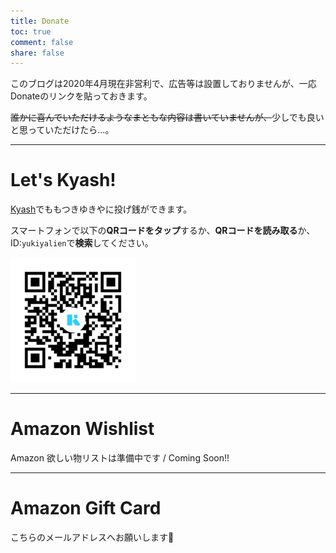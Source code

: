 ```yaml
---
title: Donate
toc: true
comment: false
share: false
---
```


このブログは2020年4月現在非営利で、広告等は設置しておりませんが、一応Donateのリンクを貼っておきます。

~~誰かに喜んでいただけるようなまともな内容は書いていませんが、~~少しでも良いと思っていただけたら…。

---

# Let's Kyash!

[Kyash](https://kyash.co)でももつきゆきやに投げ銭ができます。

スマートフォンで以下の**QRコードをタップ**するか、**QRコードを読み取る**か、ID:`yukiyalien`で**検索**してください。

<a href="kyash://qr/u/5430735642427580033" target="_blank" rel="noopener">

<img src="../assets/images/kyash_yukiyalien.jpg" width="200px;">

</a>

---

# Amazon Wishlist

Amazon 欲しい物リストは準備中です / Coming Soon!!



---

# Amazon Gift Card

こちらのメールアドレスへお願いします:bow:

<script type="text/javascript">
var name = "&#100;&#111;&#110;&#97;&#116;&#101;";
var domain = "&#121;&#117;&#107;&#105;&#121;&#97;&#46;&#109;&#101;";
document.write('<a href=\"mai'+'lto:'+name);
document.write('&#64;'+domain+'\">');
document.write(name+'&#64'+domain+'</a>');
</script>